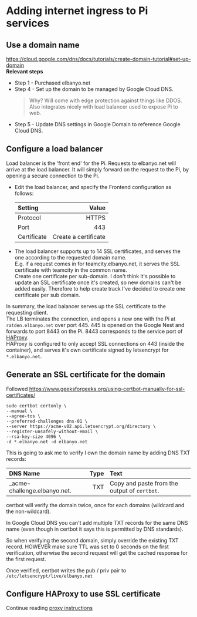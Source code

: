# Adding internet ingress to Pi services

## Use a domain name
https://cloud.google.com/dns/docs/tutorials/create-domain-tutorial#set-up-domain \
__Relevant steps__
- Step 1 - Purchased elbanyo.net
- Step 4 - Set up the domain to be managed by Google Cloud DNS. 
  > Why? Will come with edge protection against things like DDOS. Also integrates nicely with load balancer used to expose Pi to web. 
- Step 5 - Update DNS settings in Google Domain to reference Google Cloud DNS.

## Configure a load balancer
Load balancer is the 'front end' for the Pi. Requests to elbanyo.net will 
arrive at the load balancer. It will simply forward on the request to the Pi, by opening a
secure connection to the Pi. 

- Edit the load balancer, and specify the Frontend configuration as follows:
  
  | __Setting__ |  __Value__  |
  |:-----|--------:|
  | Protocol | HTTPS |
  | Port | 443 |
  | Certificate | Create a certificate |

- The load balancer supports up to 14 SSL certificates, and serves the one according to the requested domain name.<br /> 
E.g. if a request comes in for teamcity.elbanyo.net, it serves the SSL certificate with teamcity
in the common name.<br />
Create one certificate per sub-domain. I don't think it's possible to update an SSL certificate once it's created, 
  so new domains can't be added easily. Therefore to help create track I've decided to create one certificate per sub domain.
  
In summary, the load balancer serves up the SSL certificate to the requesting client. \
The LB terminates the connection, and opens a new one with the Pi at 
`ratden.elbanyo.net` over port 445. 445 is opened on the Google Nest and forwards
to port 8443 on the Pi. 8443 corresponds to the service port of [HAProxy](k3s/haproxy/PROXY.md). <br />
HAProxy is configured to only accept SSL connections on 443 (inside the container), and serves it's own certificate signed by letsencrypt for `*.elbanyo.net`.

## Generate an SSL certificate for the domain
Followed https://www.geeksforgeeks.org/using-certbot-manually-for-ssl-certificates/
```
sudo certbot certonly \
--manual \
--agree-tos \
--preferred-challenges dns-01 \
--server https://acme-v02.api.letsencrypt.org/directory \
--register-unsafely-without-email \
--rsa-key-size 4096 \
-d *.elbanyo.net -d elbanyo.net 
```

This is going to ask me to verify I own the domain name by adding DNS TXT records:

| DNS Name |  Type  | Text |
|:-----|--------:|:------|
|  _acme-challenge.elbanyo.net. | TXT | Copy and paste from the output of `certbot`. |

certbot will verify the domain twice, once for each domains (wildcard and the non-wildcard). 

In Google Cloud DNS you can't add multiple TXT records for the same DNS name 
(even though in certbot it says this is permitted by DNS standards). 

So when verifying the second domain, simply override the existing TXT record. 
HOWEVER make sure TTL was set to 0 seconds on the first verification, otherwise the 
second request will get the cached response for the first request.

Once verified, certbot writes the pub / priv pair to `/etc/letsencrypt/live/elbanyo.net`

## Configure HAProxy to use SSL certificate
Continue reading [proxy instructions](k3s/haproxy/PROXY.md)